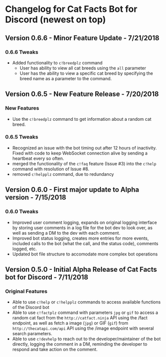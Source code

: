 # Changelog for Cat Facts Bot for Discord (newest on top)

## Version 0.6.6 - Minor Feature Update - 7/21/2018

### 0.6.6 Tweaks

- Added functionality to `c!breedplz` command
    - User has ability to view all cat breeds using the `all` parameter
    - User has the ability to view a specific cat breed by specifying the breed name as a parameter to the command.

## Version 0.6.5 - New Feature Release - 7/20/2018

### New Features

- Use the `c!breedplz` command to get information about a random cat breed.

### 0.6.5 Tweaks

- Recognized an issue with the bot timing out after 12 hours of inactivity. Fixed with code to keep WebSocket connection alive by sending a heartbeat every so often.
- merged the functionality of the `c!faq` feature (Issue #3) into the `c!help` command with resolution of Issue #8.
- removed `c!helpplz` command, due to redundancy

## Version 0.6.0 - First major update to Alpha version - 7/15/2018

### 0.6.0 Tweaks

- Improved user comment logging, expands on original logging interface by storing user comments in a log file for the bot dev to look over, as well as sending a DM to the dev with each comment.
- Improved bot status logging, creates more entries for more events, included calls to the bot (what the call, and the status code), comments logged, etc.
- Updated bot file structure to accomodate more complex bot operations

## Version 0.5.0 - Initial Alpha Release of Cat Facts bot for Discord - 7/11/2018

### Original Features

- Able to use `c!help` or `c!helpplz` commands to access available functions of the Discord bot
- Able to use `c!factplz` command with parameters `jpg` or `gif` to access a random cat fact from the `http://catfact.ninja` API using the /fact endpoint, as well as fetch a image (`jpg`) or GIF (`gif`) from `http://thecatapi.com/api` API using the /image endpoint with several search parameters.
- Able to use `c!devhelp` to reach out to the developer/maintainer of the bot directly, logging the comment in a DM, reminding the developer to respond and take action on the comment.
